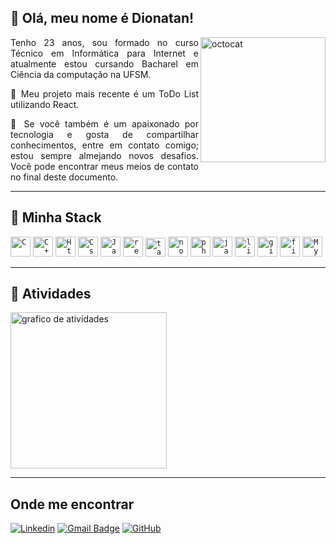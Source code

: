 ## 💜 Olá, meu nome é Dionatan!

<img align="right" height="200" alt="octocat" src="https://github.com/user-attachments/assets/4e742b45-d4d1-4a44-8ab3-b79a6ace3763">

<p align="justify">Tenho 23 anos, sou formado no curso Técnico em Informática para Internet e atualmente estou cursando Bacharel em Ciência da computação na UFSM.
</p>

<p align="justify">
  🔭 Meu projeto mais recente é um ToDo List utilizando React.
</p>

<p align="justify">
  💬 Se você também é um apaixonado por tecnologia e gosta de compartilhar conhecimentos, entre em contato comigo; estou sempre almejando novos desafios. Você pode encontrar meus meios de contato no final deste documento.
</p>



---

## 🚀 Minha Stack
  
  <code><img title="C" height="32" src="https://cdn.iconscout.com/icon/free/png-512/c-programming-569564.png" alt="C"/></code>
  <code><img title="C++" height="32" src="https://github.com/user-attachments/assets/3cdf20be-6743-47a8-be36-c6e7aba05d36" alt="C++"/></code>
  <code><img title="Html" height="32" src="https://github.com/user-attachments/assets/4c4f8a43-88d7-410e-b7b0-77a7e4427ee8" alt="Html"/></code>
  <code><img title="Css" height="32" src="https://github.com/user-attachments/assets/987a3914-6ed7-484d-a64a-ec63798731b7" alt="Css"/></code>
  <code><img title="Javascript" height="32" src="https://github.com/user-attachments/assets/2dd78f84-7424-4dff-b80e-df398aa65829" alt="Javascript"/></code>
  <code><img title="React.js" height="32" src="https://github.com/user-attachments/assets/0444acef-f350-4d5a-a4e6-706967417a47" alt="react"/></code>
  <code><img title="tailwind" height="30" width="32" src="https://github.com/user-attachments/assets/01b275ca-b5b1-4fc7-b8a8-435ea016e42d" alt="tailwind"/></code>
  <code><img title="Node.js" height="32" src="https://github.com/user-attachments/assets/6d169949-828d-42d5-9d57-21423d7afb9a" alt="node"/></code>
  <code><img title="php" height="32" src="https://github.com/user-attachments/assets/99075a31-f657-4bf8-9574-76578cc27197" alt="php"/></code>
  <code><img title="Java" height="32" src="https://github.com/user-attachments/assets/0ae94e90-e62d-48af-b204-61fe8d19f0a8" alt="java"/></code>
  <code><img title="Linux Mint" height="32" src="https://github.com/user-attachments/assets/c61b17b9-4500-4110-b1a2-a2347a008b58" alt="linux-mint"/></code>
  <code><img title="Git" height="32" src="https://github.com/user-attachments/assets/1954ed0d-f915-4d36-8c00-6f34cc6e455b" alt="git"/></code>
  <code><img title="Figma" height="32" src="https://github.com/user-attachments/assets/6da64f3e-40fa-4ca7-b209-4fc158fcafd6" alt="figma"/></code>
  <code><img title="MySQL" height="32" src="https://github.com/user-attachments/assets/59b70405-fa7b-4abf-a425-ac91f1857217" alt="MySQL"/></code>
  
---

## :memo: Atividades

<div align="left">
  <img src="https://github-readme-activity-graph.vercel.app/graph?username=dionatan2019rodrigues&radius=16&theme=merko&area=true&order=5&custom_title=Contribution" height="250" alt="grafico de atividades"  />
</div>

---

##  Onde me encontrar

[![Linkedin](https://img.shields.io/badge/-DionatanRodrigues-blue?style=flat-square&logo=Linkedin&logoColor=white&link=https://www.linkedin.com/in/dionatan-eduardo-correa-rodrigues-76b507255/)](https://www.linkedin.com/in/dionatan-eduardo-correa-rodrigues-76b507255/)
[![Gmail Badge](https://img.shields.io/badge/-derodrigues@inf.ufsm.br-006bed?style=flat-square&logo=Gmail&logoColor=white&link=mailto:derodrigues@inf.ufsm.br)](mailto:derodrigues@inf.ufsm.br)
[![GitHub](https://img.shields.io/github/followers/Dionatan2019Rodrigues?label=follow&style=social)](https://github.com/Dionatan2019Rodrigues)
